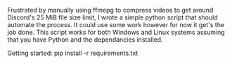 Frustrated by manually using ffmepg to compress videos to get around Discord's 25 MiB file size limit, I wrote a simple python script that should automate the process. It could use some work however for now it get's the job done. This script works for both Windows and Linux systems assuming that you have Python and the dependancies installed.

Getting started:
pip install -r requirements.txt
